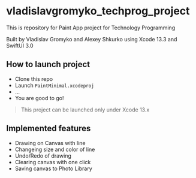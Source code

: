# vladislavgromyko_techprog_project

This is repository for Paint App project for Technology Programming

Built by Vladislav Gromyko and Alexey Shkurko using Xcode 13.3 and SwiftUI 3.0

## How to launch project

- Clone this repo
- Launch `PaintMinimal.xcodeproj`
- ...
- You are good to go!

> This project can be launched only under Xcode 13.x

## Implemented features

- Drawing on Canvas with line
- Changeing size and color of line
- Undo/Redo of drawing
- Clearing canvas with one click
- Saving canvas to Photo Library
